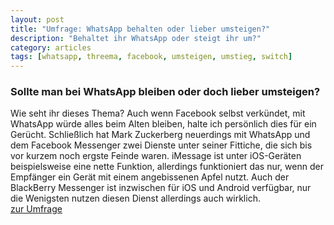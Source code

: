 ```yaml
---
layout: post
title: "Umfrage: WhatsApp behalten oder lieber umsteigen?"
description: "Behaltet ihr WhatsApp oder steigt ihr um?"
category: articles
tags: [whatsapp, threema, facebook, umsteigen, umstieg, switch]
---
```

### Sollte man bei WhatsApp bleiben oder doch lieber umsteigen?
Wie seht ihr dieses Thema? Auch wenn Facebook selbst verkündet, mit WhatsApp würde alles beim Alten bleiben, halte ich persönlich dies für ein Gerücht. Schließlich hat Mark Zuckerberg neuerdings mit WhatsApp und dem Facebook Messenger zwei Dienste unter seiner Fittiche, die sich bis vor kurzem noch ergste Feinde waren. iMessage ist unter iOS-Geräten beispielsweise eine nette Funktion, allerdings funktioniert das nur, wenn der Empfänger ein Gerät mit einem angebissenen Apfel nutzt. Auch der BlackBerry Messenger ist inzwischen für iOS und Android verfügbar, nur die Wenigsten nutzen diesen Dienst allerdings auch wirklich.
<br>
[zur Umfrage](http://yanniksweb.polldaddy.com/s/whatsapp-den-rücken-kehren-und-auch-noch-geld-dafür-bezahlen)
